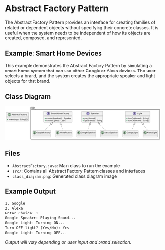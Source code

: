 # Abstract Factory Pattern

The Abstract Factory Pattern provides an interface for creating families of related or dependent objects without specifying their concrete classes. It is useful when the system needs to be independent of how its objects are created, composed, and represented.

## Example: Smart Home Devices

This example demonstrates the Abstract Factory Pattern by simulating a smart home system that can use either Google or Alexa devices. The user selects a brand, and the system creates the appropriate speaker and light objects for that brand.

## Class Diagram
![Abstract Factory Pattern Class Diagram](class_diagram.png)

## Files
- `AbstractFactory.java`: Main class to run the example
- `src/`: Contains all Abstract Factory Pattern classes and interfaces
- `class_diagram.png`: Generated class diagram image

## Example Output
```
1. Google
2. Alexa
Enter Choice: 1
Google Speaker: Playing Sound...
Google Light: Turning ON...
Turn OFF light? (Yes/No): Yes
Google Light: Turning OFF...
```

*Output will vary depending on user input and brand selection.*
